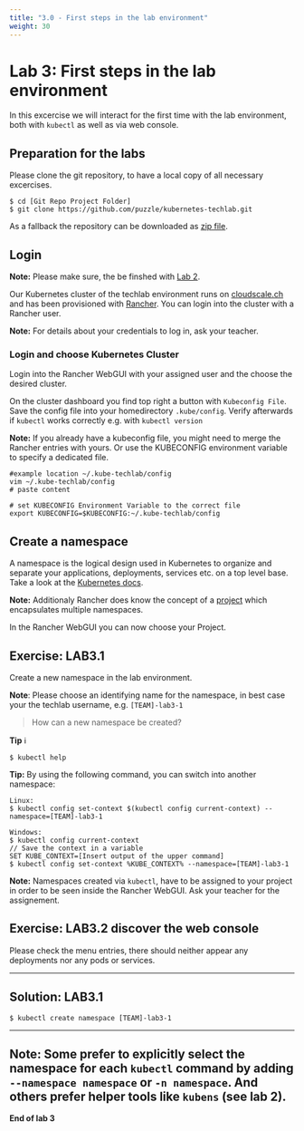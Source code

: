 ```yaml
---
title: "3.0 - First steps in the lab environment"
weight: 30
---
```


# Lab 3: First steps in the lab environment

In this excercise we will interact for the first time with the lab environment, both with `kubectl` as well as via web console.


## Preparation for the labs

Please clone the git repository, to have a local copy of all necessary excercises.

```
$ cd [Git Repo Project Folder]
$ git clone https://github.com/puzzle/kubernetes-techlab.git
```

As a fallback the repository can be downloaded as [zip file](https://github.com/puzzle/kubernetes-techlab/archive/master.zip).


## Login

**Note:** Please make sure, the be finshed with [Lab 2](02_cli.md).

Our Kubernetes cluster of the techlab environment runs on [cloudscale.ch](https://cloudscale.ch) and has been provisioned with [Rancher](https://rancher.com/). You can login into the cluster with a Rancher user.

**Note:** For details about your credentials to log in, ask your teacher.



### Login and choose Kubernetes Cluster

Login into the Rancher WebGUI with your assigned user and the choose the desired cluster.


On the cluster dashboard you find top right a button with `Kubeconfig File`. Save the config file into your homedirectory `.kube/config`. Verify afterwards if `kubectl` works correctly e.g. with `kubectl version`

**Note:** If you already have a kubeconfig file, you might need to merge the Rancher entries with yours. Or use the KUBECONFIG environment variable to specify a dedicated file.

```
#example location ~/.kube-techlab/config
vim ~/.kube-techlab/config
# paste content 

# set KUBECONFIG Environment Variable to the correct file
export KUBECONFIG=$KUBECONFIG:~/.kube-techlab/config
```


## Create a namespace

A namespace is the logical design used in Kubernetes to organize and separate your applications, deployments, services etc. on a top level base. Take a look at the [Kubernetes docs](https://kubernetes.io/docs/concepts/overview/working-with-objects/namespaces/).


**Note:** Additionaly Rancher does know the concept of a [project](https://rancher.com/docs/rancher/v2.x/en/cluster-admin/projects-and-namespaces/) which encapsulates multiple namespaces.

In the Rancher WebGUI you can now choose your Project.



## Exercise: LAB3.1

Create a new namespace in the lab environment.

**Note**: Please choose an identifying name for the namespace, in best case your the techlab username, e.g. `[TEAM]-lab3-1`

> How can a new namespace be created?

**Tip** :information_source:
```
$ kubectl help
```

**Tip:** By using the following command, you can switch into another namespace:
```
Linux:
$ kubectl config set-context $(kubectl config current-context) --namespace=[TEAM]-lab3-1
```

```
Windows:
$ kubectl config current-context
// Save the context in a variable
SET KUBE_CONTEXT=[Insert output of the upper command]
$ kubectl config set-context %KUBE_CONTEXT% --namespace=[TEAM]-lab3-1
```


**Note:** Namespaces created via `kubectl`, have to be assigned to your project in order to be seen inside the Rancher WebGUI. Ask your teacher for the assignement.

## Exercise: LAB3.2 discover the web console


Please check the menu entries, there should neither appear any deployments nor any pods or services.


---

## Solution: LAB3.1

```
$ kubectl create namespace [TEAM]-lab3-1
```
---

**Note:** Some prefer to explicitly select the namespace for each `kubectl` command by adding `--namespace namespace` or 
`-n namespace`. And others prefer helper tools like `kubens` (see lab 2).
---

**End of lab 3**
